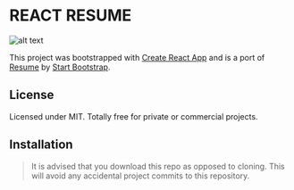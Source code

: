 # REACT RESUME

![alt text](https://live.staticflickr.com/65535/50246948998_a505aaa0ff_b.jpg "React Resume Preview")

This project was bootstrapped with [Create React App](https://github.com/facebook/create-react-app) and is a port of [Resume](https://github.com/StartBootstrap/startbootstrap-resume) by [Start Bootstrap](https://startbootstrap.com).

## License

Licensed under MIT. Totally free for private or commercial projects.

## Installation

> It is advised that you download this repo as opposed to cloning. This will avoid any accidental project commits to this repository.